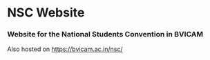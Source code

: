 # NSC Website

### Website for the National Students Convention in BVICAM
Also hosted on https://bvicam.ac.in/nsc/
